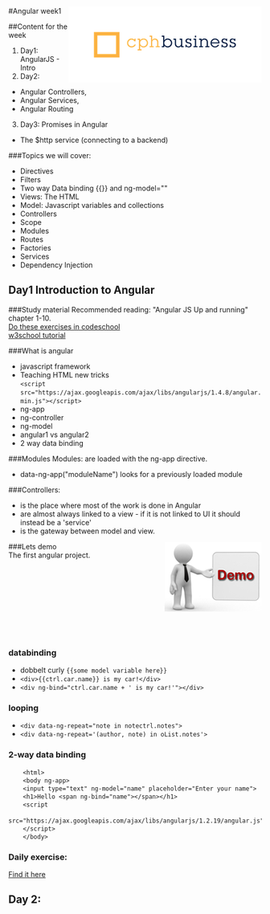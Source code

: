 <img align="right" src="img/cphbusinessWhite.png" />  
#Angular week1

##Content for the week
1. Day1: AngularJS - Intro
2. Day2: 
  - Angular Controllers, 
  - Angular Services, 
  - Angular Routing
3. Day3: Promises in Angular  
  - The $http service (connecting to a backend)  

###Topics we will cover:
- Directives
- Filters
- Two way Data binding {{}} and ng-model=""
- Views: The HTML
- Model: Javascript variables and collections
- Controllers
- Scope
- Modules
- Routes
- Factories
- Services
- Dependency Injection

## Day1 Introduction to Angular
###Study material
Recommended reading: "Angular JS Up and running" chapter 1-10.  
[Do these exercises in codeschool](https://www.codeschool.com/courses/shaping-up-with-angular-js)  
[w3school tutorial](http://www.w3schools.com/angular/angular_intro.asp)   



###What is angular  
- javascript framework
- Teaching HTML new tricks  
`<script src="https://ajax.googleapis.com/ajax/libs/angularjs/1.4.8/angular.min.js"></script>`  
- ng-app
- ng-controller
- ng-model
- angular1 vs angular2
- 2 way data binding
 
###Modules
Modules:
are loaded with the ng-app directive. 
- data-ng-app("moduleName") looks for a previously loaded module


###Controllers:
- is the place where most of the work is done in Angular
- are almost always linked to a view - if it is not linked to UI it should instead be a 'service'
- is the gateway between model and view.

###Lets demo
<img align="right" src="img/demoman.png" />  
The first angular project.
<br><br><br><br><br><br><br><br><br><br>

### databinding
- dobbelt curly `{{some model variable here}}`
- `<div>{{ctrl.car.name}} is my car!</div>`
- `<div ng-bind="ctrl.car.name + ' is my car!'"></div>`

### looping
- `<div data-ng-repeat="note in notectrl.notes">`
- `<div data-ng-repeat='(author, note) in oList.notes'>`

### 2-way data binding  
```
	<html>
	<body ng-app>
	<input type="text" ng-model="name" placeholder="Enter your name">
	<h1>Hello <span ng-bind="name"></span></h1>
	<script
	src="https://ajax.googleapis.com/ajax/libs/angularjs/1.2.19/angular.js">
	</script>
	</body>
```
### Daily exercise:
[Find it here](https://github.com/CphBusCosSem3/Exercises/blob/master/SP/SP6/ExercisesAgularDay1.pdf)
## Day 2: 